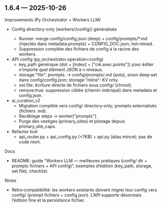 

## 1.6.4 — 2025-10-26

Improvements (Py Orchestrator + Workers LLM)
- Config directory-only (workers/<name>/config/) généralisée
  - Runner: merge config/config.json (deep) + config/prompts/*.md (injectés dans metadata.prompts) + CONFIG_DOC.json; hot‑reload.
  - Suppression complète des fichiers de config à la racine des workers.
- API config (py_orchestrator.operation=config)
  - key_path générique (dot + [index] + ["clé.avec.points"]) pour éditer n’importe quel élément JSON à n niveaux.
  - storage:"file": prompts.<name> → config/prompts/<name>.md (auto), sinon deep‑set dans config/config.json; storage:"inline": KV only.
  - set.file: écriture directe de fichiers sous config/ (chroot).
  - remove:true: suppression ciblée (chemin imbriqué) dans metadata et config.json.
- ai_curation_v2
  - Migration complète vers config/ directory‑only; prompts externalisés (fichiers .md).
  - Recâblage steps → worker["prompts"].
  - Purge des vestiges (primary_sites) et pilotage depuis primary_site_caps.
- Refactor tool
  - api_router.py + api_config.py (<7KB) + api.py (alias mince); pas de code mort.

Docs
- README: guide “Workers LLM — meilleures pratiques (config/ dir + prompts fichiers + API config)”, exemples d’édition (key_path, storage, set.file), checklist.

Notes
- Rétro‑compatibilité: les workers existants doivent migrer leur config vers config/ (prompt fichiers + config.json). L’API supporte désormais l’édition fine et la persistance fichier.

